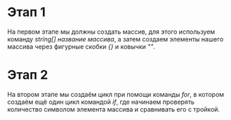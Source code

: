 # Этап 1
На первом этапе мы должны создать массив, для этого используем команду *string[] название массива*, а затем создаем элементы нашего массива через фигурные скобки *{}* и ковычки *""*.

# Этап 2
На втором этапе мы создаём цикл при помощи команды *for*, в котором создаём ещё один цикл командой *if*, где начинаем проверять количество символом элемента массива и сравнивать его с тройкой.